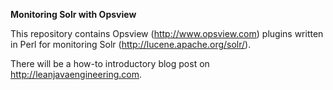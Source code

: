 **Monitoring Solr with Opsview**

This repository contains Opsview (<http://www.opsview.com>) plugins written in Perl for monitoring Solr (<http://lucene.apache.org/solr/>).

There will be a how-to introductory blog post on <http://leanjavaengineering.com>.

